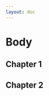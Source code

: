 ```yaml
---
layout: doc
---
```


<script setup>
    /*
    import { Previewer } from 'pagedjs';
    import { onMounted } from 'vue';

    onMounted(() => {
        startPreview();
    });

    const startPreview = () => {
        const previewer = new Previewer();
        previewer.preview().then((flow) => {
            console.log('Rendered', flow.total, 'pages.');
        });
    };
    */
</script>

# Body

## Chapter 1

<!--@include: ./chapter1/index.md-->

## Chapter 2

<!--@include: ./chapter2/index.md-->